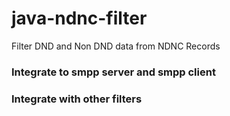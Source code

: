 # java-ndnc-filter
Filter DND and Non DND data from NDNC Records

### Integrate to smpp server and smpp client 

### Integrate with other filters 
